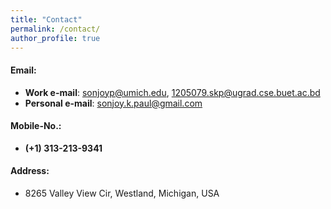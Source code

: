```yaml
---
title: "Contact"
permalink: /contact/
author_profile: true
---
```

#### Email:

* <b>Work e-mail</b>: sonjoyp@umich.edu, 1205079.skp@ugrad.cse.buet.ac.bd
* <b>Personal e-mail</b>: sonjoy.k.paul@gmail.com

#### Mobile-No.:

* <b>(+1) 313-213-9341</b>

#### Address:

* 8265 Valley View Cir, Westland, Michigan, USA